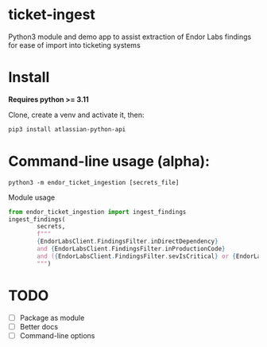 # ticket-ingest

Python3 module and demo app to assist extraction of Endor Labs findings for ease of import into ticketing systems

# Install

**Requires python >= 3.11**

Clone, create a venv and activate it, then:

```zsh
pip3 install atlassian-python-api
```

# Command-line usage (alpha):

```
python3 -m endor_ticket_ingestion [secrets_file]
```

Module usage

```python
from endor_ticket_ingestion import ingest_findings
ingest_findings(
        secrets, 
        f"""
        {EndorLabsClient.FindingsFilter.inDirectDependency}
        and {EndorLabsClient.FindingsFilter.inProductionCode}
        and ({EndorLabsClient.FindingsFilter.sevIsCritical} or {EndorLabsClient.FindingsFilter.sevIsHigh})
        """)
```

# TODO

- [ ] Package as module
- [ ] Better docs
- [ ] Command-line options